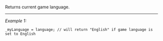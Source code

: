 Returns current game language.


---
*Example 1:*
```sqf
_myLanguage = language; // will return "English" if game language is set to English
```